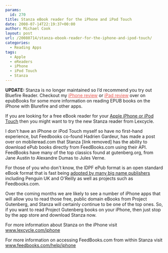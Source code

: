 ```yaml
---
params:
  id: 270
title: Stanza eBook reader for the iPhone and iPod Touch
date: 2008-07-14T22:19:37+00:00
author: Michael Cook
layout: post
url: /20080714/stanza-ebook-reader-for-the-iphone-and-ipod-touch/
categories:
  - Reading Apps
tags:
  - Apple
  - eReaders
  - iPhone
  - iPod Touch
  - Stanza
---
```

<span style="font-weight: bold;">UPDATE:</span> Stanza is no longer maintained so I’d recommend you try out Bluefire Reader. Checkout my <a style="color: #e5554e;" href="https://www.epubbooks.com/ereaders/apple-iphone-ipod-touch" target="_blank">iPhone review</a> or <a style="color: #e5554e;" href="https://www.epubbooks.com/ereaders/apple-ipad">iPad review</a> over on epubBooks for some more information on reading EPUB books on the iPhone with Blurefire and other apps.

If you are looking for a free eBook reader for your [Apple iPhone or iPod Touch](/20081031/apple-iphone-touch-stanza-and-project-gutenberg/ "Apple iPod Touch/iPhone Review") then you might want to try the new Stanza reader from Lexcycle.

I don't have an iPhone or iPod Touch myself so have no first-hand experience, but Feedbooks co-found Hadrien Gardeur, has made a post over on mobileread.com that Stanza [link removed] has the ability to download ePub books directly from FeedBooks.com using their API. FeedBooks have many of the top classics found at gutenberg.org, from Jane Austin to Alexandre Dumas to Jules Verne.

For those of you who don't know, the IDPF ePub format is an open standard eBook format that is fast being <a href="http://blog.epubbooks.com/10/penguin-uk-release-their-books-in-epub-format" target="_blank">adopted by many big name publishers</a> including Penguin UK and O'Reilly as well as projects such as Feedbooks.com.

Over the coming months we are likely to see a number of iPhone apps that will allow you to read those free, public domain eBooks from Project Gutenberg, and Stanza will certainly continue to be one of the top ones. So, if you want to read Project Gutenberg books on your iPhone, then just stop by the app store and download Stanza now.

For more information about Stanza on the iPhone visit www.lexcycle.com/iphone

For more information on accessing FeedBooks.com from within Stanza visit www.feedbooks.com/help/iphone
